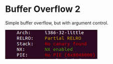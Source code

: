 # Buffer Overflow 2

Simple buffer overflow, but with argument control.

![test](https://github.com/nyiyui/ctf/blob/main/picoctf-2022/pwn/images/bo2checksec.png)